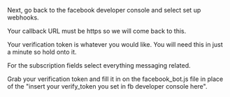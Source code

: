 Next, go back to the facebook developer console and select set up webhooks. 

Your callback URL must be https so we will come back to this. 

Your verification token is whatever you would like. You will need this in just a minute so hold onto it.

For the subscription fields select everything messaging related.

Grab your verification token and fill it in on the facebook_bot.js file in place of the "insert your verify_token you set in fb developer console here".

